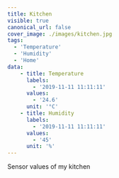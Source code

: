 ```yaml
---
title: Kitchen
visible: true
canonical_url: false
cover_image: ./images/kitchen.jpg
tags: 
  - 'Temperature' 
  - 'Humidity'
  - 'Home'
data:
    - title: Temperature
      labels: 
        - '2019-11-11 11:11:11'
      values: 
        - '24.6'
      unit: '°C'
    - title: Humidity
      labels: 
        - '2019-11-11 11:11:11'
      values: 
        - '45'
      unit: '%'
---
```

Sensor values of my kitchen